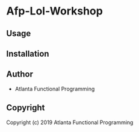 # Afp-Lol-Workshop

## Usage

## Installation

## Author

* Atlanta Functional Programming

## Copyright

Copyright (c) 2019 Atlanta Functional Programming

